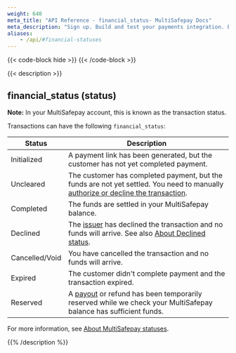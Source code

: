 ```yaml
---
weight: 640
meta_title: "API Reference - financial_status- MultiSafepay Docs"
meta_description: "Sign up. Build and test your payments integration. Explore our products and services. Use our API Reference, SDKs, and wrappers. Get support."
aliases:
    - /api/#financial-statuses
---
```

{{< code-block hide >}}
{{< /code-block >}}

{{< description >}}
## financial_status (status)

**Note:** In your MultiSafepay account, this is known as the transaction status.

Transactions can have the following `financial_status`:

| Status   | Description  |
|---|-------|
| Initialized        | A payment link has been generated, but the customer has not yet completed payment.      |
| Uncleared      | The customer has completed payment, but the funds are not yet settled. You need to manually [authorize or decline the transaction](/faq/finance/evaluating-uncleared-card-transactions/).   |
| Completed        | The funds are settled in your MultiSafepay balance. |
| Declined         | The [issuer](/getting-started/glossary/#issuer) has declined the transaction and no funds will arrive. See also [About Declined status](/payments/methods/credit-and-debit-cards/user-guide/declined-status/).  |
| Cancelled/Void        | You have cancelled the transaction and no funds will arrive.
| Expired          | The customer didn't complete payment and the transaction expired. |
| Reserved         | A [payout](/faq/general/multisafepay-glossary/#payout) or refund has been temporarily reserved while we check your MultiSafepay balance has sufficient funds. |

For more information, see [About MultiSafepay statuses](/api/multisafepay-statuses/).

{{% /description %}}

